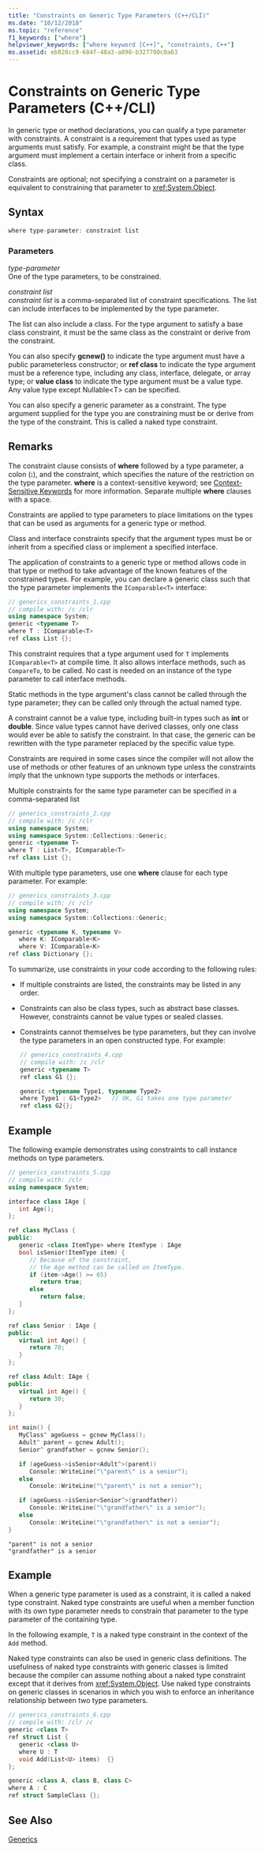 ```yaml
---
title: "Constraints on Generic Type Parameters (C++/CLI)"
ms.date: "10/12/2018"
ms.topic: "reference"
f1_keywords: ["where"]
helpviewer_keywords: ["where keyword [C++]", "constraints, C++"]
ms.assetid: eb828cc9-684f-48a3-a898-b327700c0a63
---
```

# Constraints on Generic Type Parameters (C++/CLI)

In generic type or method declarations, you can qualify a type parameter with constraints. A constraint is a requirement that types used as type arguments must satisfy. For example, a constraint might be that the type argument must implement a certain interface or inherit from a specific class.

Constraints are optional; not specifying a constraint on a parameter is equivalent to constraining that parameter to <xref:System.Object>.

## Syntax

```cpp
where type-parameter: constraint list
```

### Parameters

*type-parameter*<br/>
One of the type parameters, to be constrained.

*constraint list*<br/>
*constraint list* is a comma-separated list of constraint specifications. The list can include interfaces to be implemented by the type parameter.

The list can also include a class. For the type argument to satisfy a base class constraint, it must be the same class as the constraint or derive from the constraint.

You can also specify **gcnew()** to indicate the type argument must have a public parameterless constructor; or **ref class** to indicate the type argument must be a reference type, including any class, interface, delegate, or array type; or **value class** to indicate the type argument must be a value type. Any value type except Nullable\<T> can be specified.

You can also specify a generic parameter as a constraint. The type argument supplied for the type you are constraining must be or derive from the type of the constraint. This is called a naked type constraint.

## Remarks

The constraint clause consists of **where** followed by a type parameter, a colon (**:**), and the constraint, which specifies the nature of the restriction on the type parameter. **where** is a context-sensitive keyword; see [Context-Sensitive Keywords](../windows/context-sensitive-keywords-cpp-component-extensions.md) for more information. Separate multiple **where** clauses with a space.

Constraints are applied to type parameters to place limitations on the types that can be used as arguments for a generic type or method.

Class and interface constraints specify that the argument types must be or inherit from a specified class or implement a specified interface.

The application of constraints to a generic type or method allows code in that type or method to take advantage of the known features of the constrained types. For example, you can declare a generic class such that the type parameter implements the `IComparable<T>` interface:

```cpp
// generics_constraints_1.cpp
// compile with: /c /clr
using namespace System;
generic <typename T>
where T : IComparable<T>
ref class List {};
```

This constraint requires that a type argument used for `T` implements `IComparable<T>` at compile time. It also allows interface methods, such as `CompareTo`, to be called. No cast is needed on an instance of the type parameter to call interface methods.

Static methods in the type argument's class cannot be called through the type parameter; they can be called only through the actual named type.

A constraint cannot be a value type, including built-in types such as **int** or **double**. Since value types cannot have derived classes, only one class would ever be able to satisfy the constraint. In that case, the generic can be rewritten with the type parameter replaced by the specific value type.

Constraints are required in some cases since the compiler will not allow the use of methods or other features of an unknown type unless the constraints imply that the unknown type supports the methods or interfaces.

Multiple constraints for the same type parameter can be specified in a comma-separated list

```cpp
// generics_constraints_2.cpp
// compile with: /c /clr
using namespace System;
using namespace System::Collections::Generic;
generic <typename T>
where T : List<T>, IComparable<T>
ref class List {};
```

With multiple type parameters, use one **where** clause for each type parameter. For example:

```cpp
// generics_constraints_3.cpp
// compile with: /c /clr
using namespace System;
using namespace System::Collections::Generic;

generic <typename K, typename V>
   where K: IComparable<K>
   where V: IComparable<K>
ref class Dictionary {};
```

To summarize, use constraints in your code according to the following rules:

- If multiple constraints are listed, the constraints may be listed in any order.

- Constraints can also be class types, such as abstract base classes. However, constraints cannot be value types or sealed classes.

- Constraints cannot themselves be type parameters, but they can involve the type parameters in an open constructed type. For example:

    ```cpp
    // generics_constraints_4.cpp
    // compile with: /c /clr
    generic <typename T>
    ref class G1 {};

    generic <typename Type1, typename Type2>
    where Type1 : G1<Type2>   // OK, G1 takes one type parameter
    ref class G2{};
    ```

## Example

The following example demonstrates using constraints to call instance methods on type parameters.

```cpp
// generics_constraints_5.cpp
// compile with: /clr
using namespace System;

interface class IAge {
   int Age();
};

ref class MyClass {
public:
   generic <class ItemType> where ItemType : IAge
   bool isSenior(ItemType item) {
      // Because of the constraint,
      // the Age method can be called on ItemType.
      if (item->Age() >= 65)
         return true;
      else
         return false;
   }
};

ref class Senior : IAge {
public:
   virtual int Age() {
      return 70;
   }
};

ref class Adult: IAge {
public:
   virtual int Age() {
      return 30;
   }
};

int main() {
   MyClass^ ageGuess = gcnew MyClass();
   Adult^ parent = gcnew Adult();
   Senior^ grandfather = gcnew Senior();

   if (ageGuess->isSenior<Adult^>(parent))
      Console::WriteLine("\"parent\" is a senior");
   else
      Console::WriteLine("\"parent\" is not a senior");

   if (ageGuess->isSenior<Senior^>(grandfather))
      Console::WriteLine("\"grandfather\" is a senior");
   else
      Console::WriteLine("\"grandfather\" is not a senior");
}
```

```Output
"parent" is not a senior
"grandfather" is a senior
```

## Example

When a generic type parameter is used as a constraint, it is called a naked type constraint. Naked type constraints are useful when a member function with its own type parameter needs to constrain that parameter to the type parameter of the containing type.

In the following example, `T` is a naked type constraint in the context of the `Add` method.

Naked type constraints can also be used in generic class definitions. The usefulness of naked type constraints with generic classes is limited because the compiler can assume nothing about a naked type constraint except that it derives from <xref:System.Object>. Use naked type constraints on generic classes in scenarios in which you wish to enforce an inheritance relationship between two type parameters.

```cpp
// generics_constraints_6.cpp
// compile with: /clr /c
generic <class T>
ref struct List {
   generic <class U>
   where U : T
   void Add(List<U> items)  {}
};

generic <class A, class B, class C>
where A : C
ref struct SampleClass {};
```

## See Also

[Generics](../windows/generics-cpp-component-extensions.md)